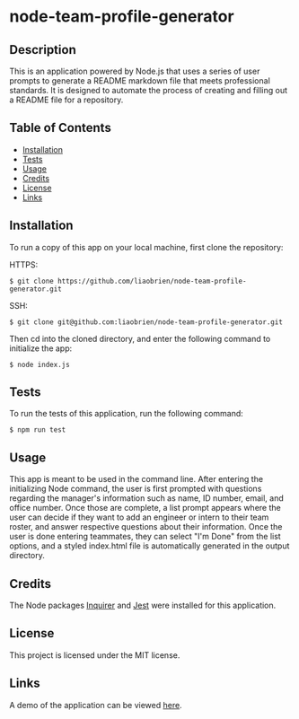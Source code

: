 # node-team-profile-generator

## Description

This is an application powered by Node.js that uses a series of user prompts to generate a README markdown file that meets professional standards. It is designed to automate the process of creating and filling out a README file for a repository.

## Table of Contents

- [Installation](#installation)
- [Tests](#tests)
- [Usage](#usage)
- [Credits](#credits)
- [License](#license)
- [Links](#links)

## Installation

To run a copy of this app on your local machine, first clone the repository:

HTTPS:

```
$ git clone https://github.com/liaobrien/node-team-profile-generator.git
```

SSH:

```
$ git clone git@github.com:liaobrien/node-team-profile-generator.git
```

Then cd into the cloned directory, and enter the following command to initialize the app:

```
$ node index.js
```

## Tests

To run the tests of this application, run the following command:

```
$ npm run test
```

## Usage

This app is meant to be used in the command line. After entering the initializing Node command, the user is first prompted with questions regarding the manager's information such as name, ID number, email, and office number. Once those are complete, a list prompt appears where the user can decide if they want to add an engineer or intern to their team roster, and answer respective questions about their information. Once the user is done entering teammates, they can select "I'm Done" from the list options, and a styled index.html file is automatically generated in the output directory.

## Credits

The Node packages [Inquirer](https://www.npmjs.com/package/inquirer) and [Jest](https://www.npmjs.com/package/jest) were installed for this application.

## License

This project is licensed under the MIT license.

## Links

A demo of the application can be viewed [here](#).
